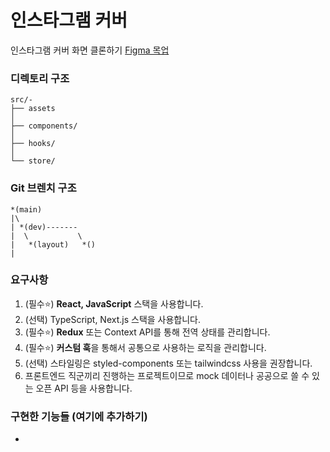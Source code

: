 # 인스타그램 커버 
인스타그램 커버 화면 클론하기 [Figma 목업](https://www.figma.com/design/5aK8OoVhDcw2ZClVJufnIv/Instagram-Template-2.0--Preview-?t=8K6m5UEih7ajX1dN-0)


### 디렉토리 구조
```text
src/- 
├── assets
│
├── components/ 
│
├── hooks/
│
└── store/
```


### Git 브렌치 구조
```text
*(main) 
|\
| *(dev)-------
|  \           \
|   *(layout)   *()
|
```


### 요구사항
1. (필수⭐) **React, JavaScript** 스택을 사용합니다.
2. (선택) TypeScript, Next.js 스택을 사용합니다.
3. (필수⭐️) **Redux** 또는 Context API를 통해 전역 상태를 관리합니다.
4. (필수⭐️) **커스텀 훅**을 통해서 공통으로 사용하는 로직을 관리합니다.
5. (선택) 스타일링은 styled-components 또는 tailwindcss 사용을 권장합니다.
6. 프론트엔드 직군끼리 진행하는 프로젝트이므로 mock 데이터나 공공으로 쓸 수 있는 오픈 API 등을 사용합니다.


### 구현한 기능들 (여기에 추가하기)
- 
